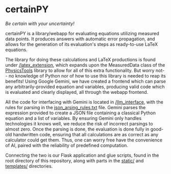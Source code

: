 # certainPY
*Be certain with your uncertainty!*

certainPY is a library/webapp for evaluating equations utilizing measured data points. It produces answers with 
automatic error propagation, and allows for the generation of its evaluation's steps as ready-to-use LaTeX
equations.

The library for doing these calculations and LaTeX productions is found under [/latex_extension](latex_extension),
which expands upon the MeasuredData class of the [PhysicsTools](https://github.com/ImNotJahan/PhysicsTools) library to
allow for all of this extra functionality. But worry not-- no knowledge of Python nor of how to use this library is
needed to reap its benefits! Using Google Gemini, we have created a frontend which can parse any arbitrarily-provided
equation and variables, producing valid code which is evaluated and clearly displayed, all through the webapp frontend.

All the code for interfacing with Gemini is located in [/llm_interface](llm_interface), with the rules for parsing in
the [json_arsing_rules.txt](llm_interface/json_parsing_rules.txt) file. Gemini parses the expression provided to create
a JSON file containing a classical Python equation and a list of variables. By ensuring Gemini only handles technologies
it knows well, we reduce the risk of incorrect parsings to almost zero. Once the parsing is done, the evaluation is
done fully in good-old handwritten code, ensuring that all calculations are as correct as any calculator could get them.
Thus, one can worry free have the convenience of AI, paired with the reliability of predefined computation.

Connecting the two is our Flask application and glue scripts, found in the root directory of this repository, along with
parts in the [static/](static) and [templates/](templates) directories.